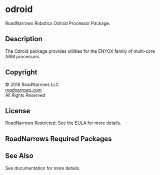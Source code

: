 # odroid
RoadNarrows Robotics Odroid Processor Package.

## Description
The Odroid package provides utilities for the ENYOX family
of multi-core ARM processors.

## Copyright
&#169; 2016 RoadNarrows LLC<br>
[roadnarrows.com](http://roadnarrows.com)<br>
All Rights Reserved

## License
RoadNarrows Restricted. See the EULA for more details.

## RoadNarrows Required Packages

## See Also
See documentation for more details.
